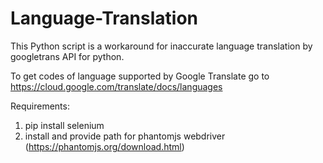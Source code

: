 # Language-Translation
 This Python script is a workaround for inaccurate language translation by googletrans API for python.

 To get codes of language supported by Google Translate go to https://cloud.google.com/translate/docs/languages <br>

Requirements: <br> 
1. pip install selenium<br>
2. install and provide path for phantomjs webdriver (https://phantomjs.org/download.html)
